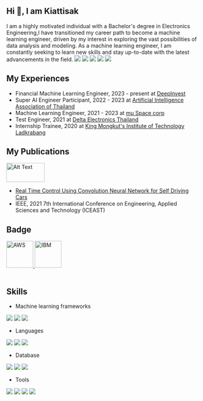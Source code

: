 
## Hi 👋, I am Kiattisak 
I am a highly motivated individual with a Bachelor's degree in Electronics Engineering,I have transitioned my career path to become a machine learning engineer, driven by my interest in exploring the vast possibilities of data analysis and modeling. As a machine learning engineer, I am constantly seeking to learn new skills and stay up-to-date with the latest advancements in the field. 
![](https://github.com/Kiattisak-Rattanaporn/Kiattisak-Rattanaporn/blob/main/borderseperator.gif)
[<img src="https://img.shields.io/badge/linkedin-%230077B5.svg?&style=for-the-badge&logo=linkedin&logoColor=white" />](https://www.linkedin.com/in/kiattisak-rattanaporn-8aa1361a3/) [<img src="https://img.shields.io/badge/Microsoft_Outlook-0078D4?style=for-the-badge&logo=microsoft-outlook&logoColor=white" />](kiattisak.ra@hotmail.com) [<img src= "https://img.shields.io/badge/Kaggle-20BEFF?style=for-the-badge&logo=Kaggle&logoColor=white" />](https://www.kaggle.com/rkiattisak) [<img src="https://img.shields.io/badge/-Hackerrank-2EC866?style=for-the-badge&logo=HackerRank&logoColor=white" />](https://www.hackerrank.com/kiattisak8041?hr_r=1) 

## My Experiences
* Financial Machine Learning Engineer, 2023 - present at [DeepInvest](https://deepinvest.co/)
* Super AI Engineer Participant, 2022 - 2023 at [Artificial Intelligence Association of Thailand](https://aiat.or.th/)
* Machine Learning Engineer, 2021 - 2023 at [mμ Space corp](https://muspacecorp.com/)
* Test Engineer, 2021 at [Delta Electronics Thailand](https://deltathailand.com/en/)
* Internship Trainee, 2020 at [King Mongkut's Institute of Technology Ladkrabang](https://www.kmitl.ac.th/)

## My Publications
<p align="left">
<img src="https://github.com/Kiattisak-Rattanaporn/Kiattisak-Rattanaporn/blob/main/IEEE_logo.gif" alt="Alt Text" width="100" height="50">
</p> 

* [Real Time Control Using Convolution Neural Network for Self Driving Cars](https://ieeexplore.ieee.org/document/9426255) 
* IEEE, 2021 7th International Conference on Engineering, Applied Sciences and Technology (ICEAST)

## Badge
<div>
<a href="https://www.credly.com/badges/74d3ee86-4b8a-4a72-96ff-5d46d7f2161d?source=linked_in_profile" target="_blank" rel="noreferrer">
    <img
      src="https://github.com/Kiattisak-Rattanaporn/Kiattisak-Rattanaporn/blob/main/AWS.png"
      alt="AWS"
      width="70"
      height="70"
    />
 </a>
  <a href="https://www.credly.com/badges/f14091d9-a98f-46e7-b531-82f47c344fa1?source=linked_in_profile" target="_blank" rel="noreferrer">
    <img
      src="https://github.com/Kiattisak-Rattanaporn/Kiattisak-Rattanaporn/blob/main/IBM.png"
      alt="IBM"
      width="70"
      height="70"
    />
 </a>
 </div>
 <br>
 
## Skills
* Machine learning frameworks

[<img src="https://img.shields.io/badge/Keras-FF0000?style=for-the-badge&logo=keras&logoColor=white" />](https://keras.io/)
[<img src="https://img.shields.io/badge/TensorFlow-FF6F00?style=for-the-badge&logo=tensorflow&logoColor=white" />](https://www.tensorflow.org/)
[<img src="https://img.shields.io/badge/scikit_learn-F7931E?style=for-the-badge&logo=scikit-learn&logoColor=white" />](https://scikit-learn.org/stable/)

* Languages

[<img src="https://img.shields.io/badge/Python-FFD43B?style=for-the-badge&logo=python&logoColor=blue" />](https://www.python.org/)
[<img src="https://img.shields.io/badge/Pandas-2C2D72?style=for-the-badge&logo=pandas&logoColor=white" />](https://pandas.pydata.org/)
[<img src="https://img.shields.io/badge/Numpy-777BB4?style=for-the-badge&logo=numpy&logoColor=white" />](https://numpy.org/)

* Database

[<img src="https://img.shields.io/badge/Microsoft%20SQL%20Server-CC2927?style=for-the-badge&logo=microsoft%20sql%20server&logoColor=white" />](https://www.microsoft.com/en-us/sql-server/sql-server-downloads)
[<img src="https://img.shields.io/badge/SQLite-07405E?style=for-the-badge&logo=sqlite&logoColor=white" />](https://www.sqlite.org/index.html)
[<img src="https://img.shields.io/badge/MySQL-005C84?style=for-the-badge&logo=mysql&logoColor=white" />](https://www.mysql.com/)

* Tools

[<img src="https://img.shields.io/badge/Amazon_AWS-FF9900?style=for-the-badge&logo=amazonaws&logoColor=white" />](https://aws.amazon.com/)
[<img src="https://img.shields.io/badge/Docker-2CA5E0?style=for-the-badge&logo=docker&logoColor=white" />](https://www.docker.com/)
[<img src="https://img.shields.io/badge/Tableau-E97627?style=for-the-badge&logo=Tableau&logoColor=white" />](https://www.tableau.com/)
[<img src="https://img.shields.io/badge/PowerBI-F2C811?style=for-the-badge&logo=Power%20BI&logoColor=white" />](https://powerbi.microsoft.com/th-th/)
